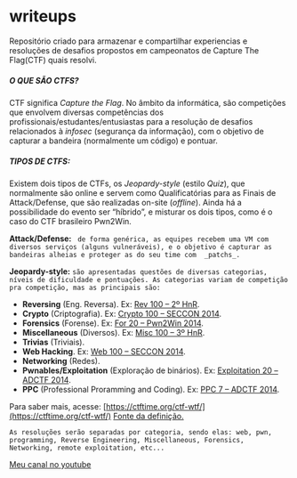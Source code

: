# writeups
Repositório criado para armazenar e compartilhar experiencias e resoluções de desafios propostos em campeonatos de Capture The Flag(CTF) quais resolvi.

##### O QUE SÃO CTFS?
CTF significa  _Capture the Flag_. No âmbito da informática, são competições que envolvem diversas competências dos profissionais/estudantes/entusiastas para a resolução de desafios relacionados à  _infosec_  (segurança da informação), com o objetivo de capturar a bandeira (normalmente um código) e pontuar.

##### TIPOS DE CTFS:

Existem dois tipos de CTFs, os  _Jeopardy-style_  (estilo  _Quiz_), que normalmente são online e servem como Qualificatórias para as Finais de Attack/Defense, que são realizadas on-site (_offline_). Ainda há a possibilidade do evento ser “híbrido”, e misturar os dois tipos, como é o caso do CTF brasileiro Pwn2Win.

**Attack/Defense:** ` de forma genérica, as equipes recebem uma VM com diversos serviços (alguns vulneráveis), e o objetivo é capturar as bandeiras alheias e proteger as do seu time com  _patchs_.`

**Jeopardy-style:**  `são apresentadas questões de diversas categorias, níveis de dificuldade e pontuações. As categorias variam de competição pra competição, mas as principais são:`

-   **Reversing**  (Eng. Reversa). Ex: [Rev 100 – 2º HnR](http://ctf-br.org/wiki/hnr/hnr2/r100-it-rules/).
-   **Crypto**  (Criptografia). Ex:  [Crypto 100 – SECCON 2014](http://ctf-br.org/wiki/seccon/seccon2014/c100-easy-cipher/).
-   **Forensics**  (Forense). Ex:  [For 20 – Pwn2Win 2014](http://ctf-br.org/wiki/pwn2win/pwn2win2014/f20-k1k0/).
-   **Miscellaneous**  (Diversos). Ex:  [Misc 100 – 3º HnR](http://ctf-br.org/wiki/hnr/hnr4/m100/).
-   **Trivias**  (Triviais).
-   **Web Hacking**. Ex:  [Web 100 – SECCON 2014](http://ctf-br.org/wiki/seccon/seccon2014/w100-jspuzzle/).
-   **Networking**  (Redes).
-   **Pwnables/Exploitation**  (Exploração de binários). Ex:  [Exploitation 20 – ADCTF 2014](http://ctf-br.org/wiki/adctf/adctf2014/day-20-easypwn/).
-   **PPC**  (Professional Proramming and Coding). Ex: [PPC 7 – ADCTF 2014](https://ctf-br.org/wiki/adctf/adctf2014/p7-reader-day-7-2/).

Para saber mais, acesse:  [https://ctftime.org/ctf-wtf/](https://ctftime.org/ctf-wtf/) 
[Fonte da definição.](https://ctf-br.org/sobre/)

`As resoluções serão separadas por categoria, sendo elas: web, pwn, programming, Reverse Engineering, Miscellaneous, Forensics, Networking, remote exploitation, etc... `

[Meu canal no youtube](https://www.youtube.com/channel/UCRx5oGLAhAvUT9G3Z4snwCA)
